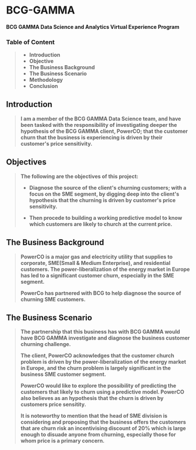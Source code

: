 # BCG-GAMMA
#### **BCG GAMMA Data Science and Analytics Virtual Experience Program**

### Table of Content
> - <b>Introduction 
> - Objective
> - The Business Background
> - The Business Scenario
> - Methodology
> - Conclusion<b/>

## Introduction
> <b>I am a member of the BCG GAMMA Data Science team, and have been tasked with the responsibility of investigating deeper the hypothesis of the BCG GAMMA client, PowerCO; that the customer churn that the business is experiencing is driven by their customer's price sensitivity. <b/>

## Objectives
> <b>The following are the objectives of this project:
> - <b>Diagnose the source of the client's churning customers; with a focus on the SME segment, by digging deep into the client's hypothesis that the churning is driven by customer's price sensitivity.<b/>
>
> - <b>Then procede to building a working predictive model to know which customers are likely to church at the current price.<b/>

## The Business Background
> <b>PowerCO is a major gas and electricity utility that supplies to corporate,  SME(Small & Medium Enterprise), and residential customers. The power-liberalization of the energy market in Europe has led to a significant customer churn, especially in the SME segment.
>
> PowerCo has partnered with BCG to help diagnose the source of churning SME customers.

## The Business Scenario
> <b>The partnership that this business has with BCG GAMMA would have BCG GAMMA investigate and diagnose the business customer churning challenge.
>
> <b>The client, PowerCO acknowledges that the customer church problem is driven by the power-liberalization of the energy market in Europe, and the churn problem is largely significant in the business SME customer segment.
>
> <b>PowerCO would like to explore the possibility of predicting the customers that likely to churn using a predictive model. PowerCO also believes as an hypothesis that the churn is driven by customers price sensitity.
>
> <b>It is noteworthy to mention that the head of SME division is considering and proposing that the business offers the customers that are churn risk an incentivising discount of 20% which is large enough to disuade anyone from churning, especially those for whom price is a primary concern.
